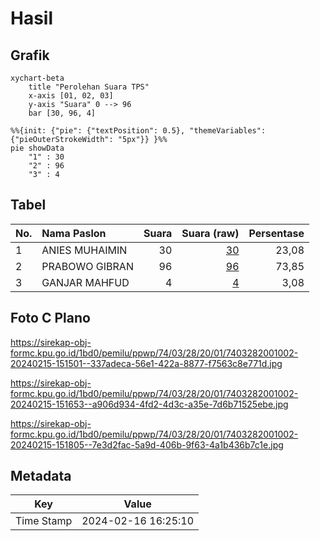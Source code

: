 # Hasil

## Grafik

```mermaid
xychart-beta
    title "Perolehan Suara TPS"
    x-axis [01, 02, 03]
    y-axis "Suara" 0 --> 96
    bar [30, 96, 4]
```

```mermaid
%%{init: {"pie": {"textPosition": 0.5}, "themeVariables": {"pieOuterStrokeWidth": "5px"}} }%%
pie showData
    "1" : 30
    "2" : 96
    "3" : 4
```

## Tabel

| No. | Nama Paslon    | Suara | Suara (raw) | Persentase |
|:--- |:-------------- | -----:| -----------:| ----------:|
| 1   | ANIES MUHAIMIN | 30    | [30][p-1]   | 23,08      |
| 2   | PRABOWO GIBRAN | 96    | [96][p-2]   | 73,85      |
| 3   | GANJAR MAHFUD  | 4     | [4][p-3]    | 3,08       |


[p-1]: https://github.com/gigit-pemilu/pemilu-2024-74-sulawesi-tenggara/blob/main/pilpres/hitung-suara/sub/74-sulawesi-tenggara/sub/03-muna/sub/28-pasir-putih/sub/2001-kogholifano/sub/002-tps/sub/paslon-1.txt
[p-2]: https://github.com/gigit-pemilu/pemilu-2024-74-sulawesi-tenggara/blob/main/pilpres/hitung-suara/sub/74-sulawesi-tenggara/sub/03-muna/sub/28-pasir-putih/sub/2001-kogholifano/sub/002-tps/sub/paslon-2.txt
[p-3]: https://github.com/gigit-pemilu/pemilu-2024-74-sulawesi-tenggara/blob/main/pilpres/hitung-suara/sub/74-sulawesi-tenggara/sub/03-muna/sub/28-pasir-putih/sub/2001-kogholifano/sub/002-tps/sub/paslon-3.txt

## Foto C Plano

https://sirekap-obj-formc.kpu.go.id/1bd0/pemilu/ppwp/74/03/28/20/01/7403282001002-20240215-151501--337adeca-56e1-422a-8877-f7563c8e771d.jpg

https://sirekap-obj-formc.kpu.go.id/1bd0/pemilu/ppwp/74/03/28/20/01/7403282001002-20240215-151653--a906d934-4fd2-4d3c-a35e-7d6b71525ebe.jpg

https://sirekap-obj-formc.kpu.go.id/1bd0/pemilu/ppwp/74/03/28/20/01/7403282001002-20240215-151805--7e3d2fac-5a9d-406b-9f63-4a1b436b7c1e.jpg


## Metadata

| Key        | Value               |
| ---------- | ------------------- |
| Time Stamp | 2024-02-16 16:25:10 |




